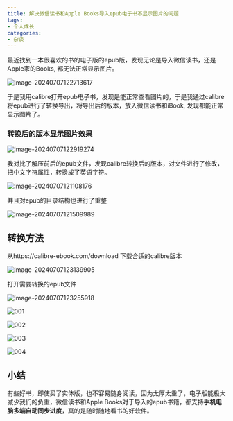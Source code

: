 ```yaml
---
title: 解决微信读书和Apple Books导入epub电子书不显示图片的问题
tags:
- 个人成长
categories:
- 杂谈
---
```




最近找到一本很喜欢的书的电子版的epub版，发现无论是导入微信读书，还是Apple家的Books, 都无法正常显示图片。



![image-20240707122713617](https://cdn.fangyuanxiaozhan.com/assets/1720326436942JfpGfJtY.png)

于是我用calibre打开epub电子书，发现是能正常查看图片的，于是我通过calibre将epub进行了转换导出，将导出后的版本，放入微信读书和iBook, 发现都能正常显示图片了。



### 转换后的版本显示图片效果


![image-20240707122919274](https://cdn.fangyuanxiaozhan.com/assets/1720326560123TXR311bh.png)





我对比了解压前后的epub文件，发现calibre转换后的版本，对文件进行了修改，把中文字符属性，转换成了英语字符。



![image-20240707121108176](https://cdn.fangyuanxiaozhan.com/assets/1720325469683EX7mtPpa.png)



并且对epub的目录结构也进行了重整



![image-20240707121509989](https://cdn.fangyuanxiaozhan.com/assets/1720325710824Empbr6Dj.png)



## 转换方法

从https://calibre-ebook.com/download 下载合适的calibre版本



![image-20240707123139905](https://cdn.fangyuanxiaozhan.com/assets/17203267007712x2RJNEz.png)





打开需要转换的epub文件

![image-20240707123255918](https://cdn.fangyuanxiaozhan.com/assets/1720326776928mWJrsy4j.png)







![001](https://cdn.fangyuanxiaozhan.com/assets/1720326128960t8aG5hr0.jpeg)



![002](https://cdn.fangyuanxiaozhan.com/assets/1720326149423DHBNKkFk.jpeg)





![003](https://cdn.fangyuanxiaozhan.com/assets/1720326155544tYAcdPQE.jpeg)



![004](https://cdn.fangyuanxiaozhan.com/assets/1720326161176ePyP16h6.jpeg)



## 小结

有些好书，即使买了实体版，也不容易随身阅读，因为太厚太重了，电子版能极大减少我们的负重，微信读书和Apple Books对于导入的epub书籍，都支持**手机电脑多端自动同步进度**，真的是随时随地看书的好软件。



